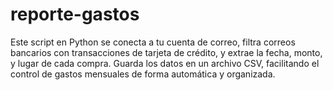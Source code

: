 # reporte-gastos
Este script en Python se conecta a tu cuenta de correo, filtra correos bancarios con transacciones de tarjeta de crédito, y extrae la fecha, monto, y lugar de cada compra. Guarda los datos en un archivo CSV, facilitando el control de gastos mensuales de forma automática y organizada.
